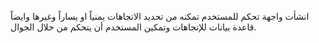 انشأت واجهة تحكم للمستخدم تمكنه من تحديد الاتجاهات يمنياً او يساراً وغيرها وايضاً قاعدة بيانات  للإتجاهات وتمكين المستخدم أن  يتحكم من خلال الجوال.  
